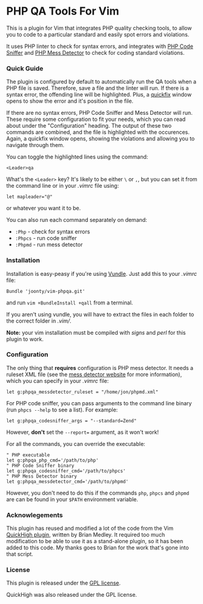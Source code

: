 # PHP QA Tools For Vim

This is a plugin for Vim that integrates PHP quality checking tools, to allow you to code to a particular standard and easily spot errors and violations.

It uses PHP linter to check for syntax errors, and integrates with [PHP Code Sniffer][1] and [PHP Mess Detector][2] to check for coding standard violations.

### Quick Guide

The plugin is configured by default to automatically run the QA tools when a PHP file is saved. Therefore, save a file and the linter will run. If there is a syntax error, the offending line will be highlighted. Plus, a [quickfix][3] window opens to show the error and it's position in the file.

If there are no syntax errors, PHP Code Sniffer and Mess Detector will run. These require some configuration to fit your needs, which you can read about under the "Configuration" heading. The output of these two commands are combined, and the file is highlighted with the occurences. Again, a quickfix window opens, showing the violations and allowing you to navigate through them.

You can toggle the highlighted lines using the command:

```vim
<Leader>qa
```

What's the `<Leader>` key? It's likely to be either `\` or `,`, but you can set it from the command line or in your *.vimrc* file using:

```vim
let mapleader="@"
```

or whatever you want it to be.

You can also run each command separately on demand:

- `:Php` - check for syntax errors
- `:Phpcs` - run code sniffer
- `:Phpmd` - run mess detector 

### Installation

Installation is easy-peasy if you're using [Vundle][4]. Just add this to your *.vimrc* file:

```vim
Bundle 'joonty/vim-phpqa.git'
```
and run `vim +BundleInstall +qall` from a terminal.

If you aren't using vundle, you will have to extract the files in each folder to the correct folder in *.vim/*.

**Note:** your vim installation must be compiled with *signs* and *perl* for this plugin to work.

### Configuration

The only thing that **requires** configuration is PHP mess detector. It needs a ruleset XML file (see the [mess detector website][2] for more information), which you can specify in your *.vimrc* file:

```vim
let g:phpqa_messdetector_ruleset = "/home/jon/phpmd.xml"
```

For PHP code sniffer, you can pass arguments to the command line binary (run `phpcs --help` to see a list). For example:

```vim
let g:phpqa_codesniffer_args = "--standard=Zend"
```

However, **don't** set the `--report=` argument, as it won't work!

For all the commands, you can override the executable:

```vim
" PHP executable
let g:phpqa_php_cmd='/path/to/php'
" PHP Code Sniffer binary
let g:phpqa_codesniffer_cmd='/path/to/phpcs'
" PHP Mess Detector binary
let g:phpqa_messdetector_cmd='/path/to/phpmd'
```
However, you don't need to do this if the commands `php`, `phpcs` and `phpmd` are can be found in your `$PATH` environment variable.

### Acknowlegements

This plugin has reused and modified a lot of the code from the Vim [QuickHigh plugin][5], written by Brian Medley. It required too much modification to be able to use it as a stand-alone plugin, so it has been added to this code. My thanks goes to Brian for the work that's gone into that script.

### License

This plugin is released under the [GPL license][6].

QuickHigh was also released under the GPL license.


[1]: http://pear.php.net/package/PHP_CodeSniffer/redirected
[2]: http://phpmd.org/
[3]: http://vimdoc.sourceforge.net/htmldoc/quickfix.html
[4]: https://github.com/gmarik/vundle
[5]: http://www.vim.org/scripts/script.php?script_id=124
[6]: https://raw.github.com/joonty/vim-phpqa/master/LICENSE
